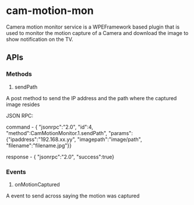 # cam-motion-mon
Camera motion monitor service is a WPEFramework based plugin that is used to monitor the motion capture of a Camera and download the image to show notification on the TV.

## APIs

### Methods
1. sendPath

A post method to send the IP address and the path where the captured image resides

JSON RPC:

command - { "jsonrpc":"2.0", "id":4, "method":CamMotionMonitor.1.sendPath", "params":{"ipaddress":"192.168.xx.yy", "imagepath":"image/path", "filename":"filename.jpg"}}

response - { "jsonrpc":"2.0", "success":true}

### Events
1. onMotionCaptured

A event to send across saying the motion was captured
